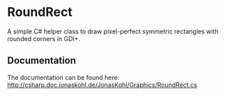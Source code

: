 # RoundRect
A simple C# helper class to draw pixel-perfect symmetric rectangles with rounded corners in GDI+.

## Documentation
The documentation can be found here: http://csharp.doc.jonaskohl.de/JonasKohl/Graphics/RoundRect.cs
